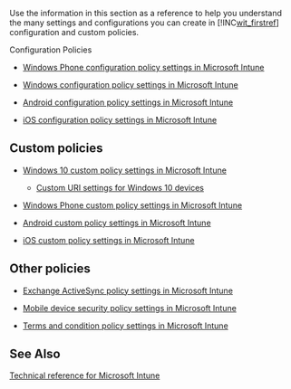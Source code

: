 Use the information in this section as a reference to help you understand the many settings and configurations you can create in [!INC[wit_firstref](../Token/wit_firstref_md.md)] configuration and custom policies.

Configuration Policies

- [Windows Phone configuration policy settings in Microsoft Intune](../Topic/Windows_Phone_configuration_policy_settings_in_Microsoft_Intune.md)

- [Windows configuration policy settings in Microsoft Intune](../Topic/Windows_configuration_policy_settings_in_Microsoft_Intune.md)

- [Android configuration policy settings in Microsoft Intune](../Topic/Android_configuration_policy_settings_in_Microsoft_Intune.md)

- [iOS configuration policy settings in Microsoft Intune](../Topic/iOS_configuration_policy_settings_in_Microsoft_Intune.md)

## Custom policies

- [Windows 10 custom policy settings in Microsoft Intune](../Topic/Windows_10_custom_policy_settings_in_Microsoft_Intune.md)

   - [Custom URI settings for Windows 10 devices](../Topic/Custom_URI_settings_for_Windows_10_devices.md)

- [Windows Phone custom policy settings in Microsoft Intune](../Topic/Windows_Phone_custom_policy_settings_in_Microsoft_Intune.md)

- [Android custom policy settings in Microsoft Intune](../Topic/Android_custom_policy_settings_in_Microsoft_Intune.md)

- [iOS custom policy settings in Microsoft Intune](../Topic/iOS_custom_policy_settings_in_Microsoft_Intune.md)

## Other policies

- [Exchange ActiveSync policy settings in Microsoft Intune](../Topic/Exchange_ActiveSync_policy_settings_in_Microsoft_Intune.md)

- [Mobile device security policy settings in Microsoft Intune](../Topic/Mobile_device_security_policy_settings_in_Microsoft_Intune.md)

- [Terms and condition policy settings in Microsoft Intune](../Topic/Terms_and_condition_policy_settings_in_Microsoft_Intune.md)

## See Also
[Technical reference for Microsoft Intune](../Topic/Technical_reference_for_Microsoft_Intune.md)

